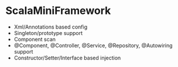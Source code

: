 # ScalaMiniFramework
- Xml/Annotations based config
- Singleton/prototype support
- Component scan
- @Component, @Controller, @Service, @Repository, @Autowiring support
- Constructor/Setter/Interface based injection
